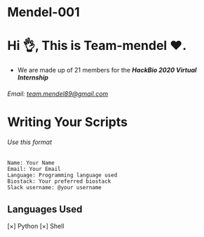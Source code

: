 # Mendel-001

# Hi :ok_hand:, This is Team-mendel :heart:.


- We are made up of 21 members for the ***HackBio 2020 Virtual Internship***


###### Email: team.mendel89@gmail.com



# Writing Your Scripts

###### Use this format
```
Name: Your Name
Email: Your Email
Language: Programming language used
Biostack: Your preferred biostack
Slack username: @your username
```

## Languages Used
[×] Python
[×] Shell 
